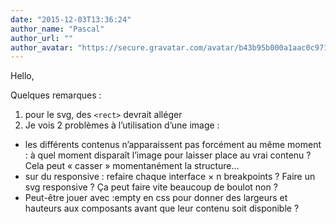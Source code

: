 ```yaml
---
date: "2015-12-03T13:36:24"
author_name: "Pascal"
author_url: ""
author_avatar: "https://secure.gravatar.com/avatar/b43b95b000a1aac0c9718a339caf2b41?s=48&d=mm&r=g"
---
```

Hello,

Quelques remarques :

1.  pour le svg, des `<rect>` devrait alléger
2.  Je vois 2 problèmes à l’utilisation d’une image :
  * les différents contenus n’apparaissent pas forcément au même moment : à quel moment disparaît l’image pour laisser place au vrai contenu ? Cela peut «&nbsp;casser&nbsp;» momentanément la structure…
  * sur du responsive : refaire chaque interface × n breakpoints ? Faire un svg responsive ? Ça peut faire vite beaucoup de boulot non ?
  * Peut-être jouer avec :empty en css pour donner des largeurs et hauteurs aux composants avant que leur contenu soit disponible ?